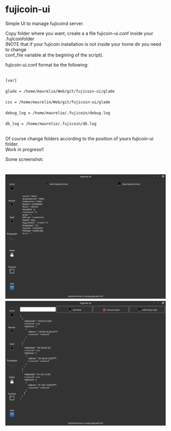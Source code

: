 # fujicoin-ui
Simple UI to manage fujicoind server.

Copy folder where you want, create a a file fujicoin-ui.conf inside your .fujicoinfolder <br>
(NOTE that if your fujicoin installation is not inside your home dir you need to change <br>
conf_file variable at the begining of the script).<br>

fujicoin-ui.conf format be the following:

<code>
[var]<br>
glade = /home/maurelio/Web/git/fujicoin-ui/glade<br>
css = /home/maurelio/Web/git/fujicoin-ui/glade<br>
debug_log = /home/maurelio/.fujicoin/debug.log<br>
db_log = /home/maurelio/.fujicoin/db.log<br>
</code>

Of course change folders according to the position of yours fujicoin-ui folder.<br>
Work in progress!!

Some screenshot:

<img src="https://github.com/maurelio79/fujicoin-ui/blob/master/glade/media/screenshot-01.png?raw=true" /><br />
<img src="https://github.com/maurelio79/fujicoin-ui/blob/master/glade/media/screenshot-02.png?raw=true" /><br />
=======
